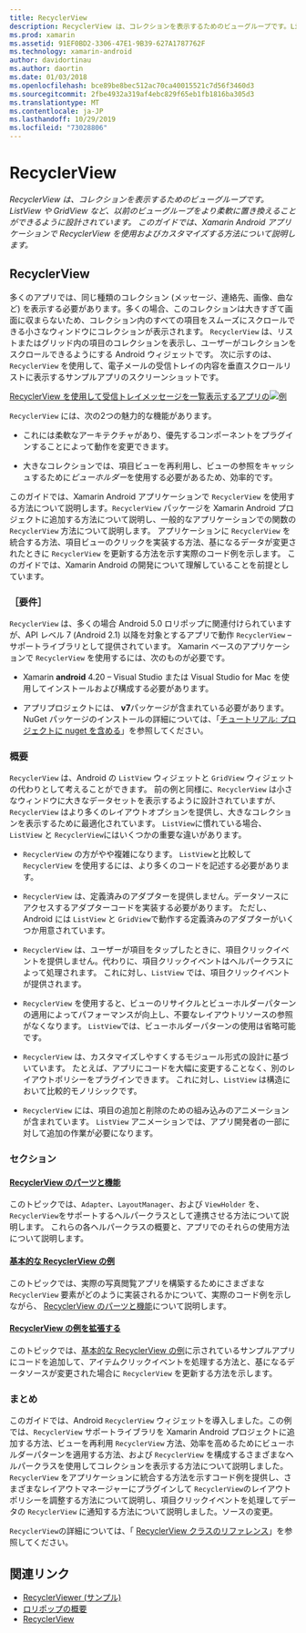 ```yaml
---
title: RecyclerView
description: RecyclerView は、コレクションを表示するためのビューグループです。ListView や GridView など、以前のビューグループをより柔軟に置き換えることができるように設計されています。  このガイドでは、Xamarin Android アプリケーションで RecyclerView を使用およびカスタマイズする方法について説明します。
ms.prod: xamarin
ms.assetid: 91EF0BD2-3306-47E1-9B39-627A1787762F
ms.technology: xamarin-android
author: davidortinau
ms.author: daortin
ms.date: 01/03/2018
ms.openlocfilehash: bce89be8bec512ac70ca40015521c7d56f3460d3
ms.sourcegitcommit: 2fbe4932a319af4ebc829f65eb1fb1816ba305d3
ms.translationtype: MT
ms.contentlocale: ja-JP
ms.lasthandoff: 10/29/2019
ms.locfileid: "73028806"
---
```

# <a name="recyclerview"></a>RecyclerView

_RecyclerView は、コレクションを表示するためのビューグループです。ListView や GridView など、以前のビューグループをより柔軟に置き換えることができるように設計されています。 このガイドでは、Xamarin Android アプリケーションで RecyclerView を使用およびカスタマイズする方法について説明します。_

## <a name="recyclerview"></a>RecyclerView

多くのアプリでは、同じ種類のコレクション (メッセージ、連絡先、画像、曲など) を表示する必要があります。多くの場合、このコレクションは大きすぎて画面に収まらないため、コレクション内のすべての項目をスムーズにスクロールできる小さなウィンドウにコレクションが表示されます。
`RecyclerView` は、リストまたはグリッド内の項目のコレクションを表示し、ユーザーがコレクションをスクロールできるようにする Android ウィジェットです。 次に示すのは、`RecyclerView` を使用して、電子メールの受信トレイの内容を垂直スクロールリストに表示するサンプルアプリのスクリーンショットです。

[RecyclerView を使用して受信トレイメッセージを一覧表示するアプリの![例](images/01-recyclerview-example-sml.png)](images/01-recyclerview-example.png#lightbox)

`RecyclerView` には、次の2つの魅力的な機能があります。

- これには柔軟なアーキテクチャがあり、優先するコンポーネントをプラグインすることによって動作を変更できます。

- 大きなコレクションでは、項目ビューを再利用し、ビューの参照をキャッシュするために*ビューホルダー*を使用する必要があるため、効率的です。

このガイドでは、Xamarin Android アプリケーションで `RecyclerView` を使用する方法について説明します。`RecyclerView` パッケージを Xamarin Android プロジェクトに追加する方法について説明し、一般的なアプリケーションでの関数の `RecyclerView` 方法について説明します。 アプリケーションに `RecyclerView` を統合する方法、項目ビューのクリックを実装する方法、基になるデータが変更されたときに `RecyclerView` を更新する方法を示す実際のコード例を示します。 このガイドでは、Xamarin Android の開発について理解していることを前提としています。

### <a name="requirements"></a>［要件］

`RecyclerView` は、多くの場合 Android 5.0 ロリポップに関連付けられていますが、API レベル 7 (Android 2.1) 以降を対象とするアプリで動作 `RecyclerView` &ndash; サポートライブラリとして提供されています。 Xamarin ベースのアプリケーションで `RecyclerView` を使用するには、次のものが必要です。

- Xamarin **android** 4.20 &ndash; Visual Studio または Visual Studio for Mac を使用してインストールおよび構成する必要があります。

- アプリプロジェクトには、 **v7**パッケージが含まれている必要があります。 NuGet パッケージのインストールの詳細については、「[チュートリアル: プロジェクトに nuget を含める](https://docs.microsoft.com/visualstudio/mac/nuget-walkthrough)」を参照してください。

### <a name="overview"></a>概要

`RecyclerView` は、Android の `ListView` ウィジェットと `GridView` ウィジェットの代わりとして考えることができます。 前の例と同様に、`RecyclerView` は小さなウィンドウに大きなデータセットを表示するように設計されていますが、`RecyclerView` はより多くのレイアウトオプションを提供し、大きなコレクションを表示するために最適化されています。 `ListView`に慣れている場合、`ListView` と `RecyclerView`にはいくつかの重要な違いがあります。

- `RecyclerView` の方がやや複雑になります。 `ListView`と比較して `RecyclerView` を使用するには、より多くのコードを記述する必要があります。

- `RecyclerView` は、定義済みのアダプターを提供しません。データソースにアクセスするアダプターコードを実装する必要があります。 ただし、Android には `ListView` と `GridView`で動作する定義済みのアダプターがいくつか用意されています。

- `RecyclerView` は、ユーザーが項目をタップしたときに、項目クリックイベントを提供しません。代わりに、項目クリックイベントはヘルパークラスによって処理されます。 これに対し、`ListView` では、項目クリックイベントが提供されます。

- `RecyclerView` を使用すると、ビューのリサイクルとビューホルダーパターンの適用によってパフォーマンスが向上し、不要なレイアウトリソースの参照がなくなります。 `ListView`では、ビューホルダーパターンの使用は省略可能です。

- `RecyclerView` は、カスタマイズしやすくするモジュール形式の設計に基づいています。 たとえば、アプリにコードを大幅に変更することなく、別のレイアウトポリシーをプラグインできます。
    これに対し、`ListView` は構造において比較的モノリシックです。

- `RecyclerView` には、項目の追加と削除のための組み込みのアニメーションが含まれています。 `ListView` アニメーションでは、アプリ開発者の一部に対して追加の作業が必要になります。

### <a name="sections"></a>セクション

#### <a name="recyclerview-parts-and-functionalityandroiduser-interfacelayoutsrecycler-viewparts-and-functionalitymd"></a>[RecyclerView のパーツと機能](~/android/user-interface/layouts/recycler-view/parts-and-functionality.md)

このトピックでは、`Adapter`、`LayoutManager`、および `ViewHolder` を、`RecyclerView`をサポートするヘルパークラスとして連携させる方法について説明します。
これらの各ヘルパークラスの概要と、アプリでのそれらの使用方法について説明します。

#### <a name="a-basic-recyclerview-exampleandroiduser-interfacelayoutsrecycler-viewrecyclerview-examplemd"></a>[基本的な RecyclerView の例](~/android/user-interface/layouts/recycler-view/recyclerview-example.md)

このトピックでは、実際の写真閲覧アプリを構築するためにさまざまな `RecyclerView` 要素がどのように実装されるかについて、実際のコード例を示しながら、 [RecyclerView のパーツと機能](~/android/user-interface/layouts/recycler-view/parts-and-functionality.md)について説明します。

#### <a name="extending-the-recyclerview-exampleandroiduser-interfacelayoutsrecycler-viewextending-the-examplemd"></a>[RecyclerView の例を拡張する](~/android/user-interface/layouts/recycler-view/extending-the-example.md)

このトピックでは、[基本的な RecyclerView の例](~/android/user-interface/layouts/recycler-view/recyclerview-example.md)に示されているサンプルアプリにコードを追加して、アイテムクリックイベントを処理する方法と、基になるデータソースが変更された場合に `RecyclerView` を更新する方法を示します。

### <a name="summary"></a>まとめ

このガイドでは、Android `RecyclerView` ウィジェットを導入しました。この例では、`RecyclerView` サポートライブラリを Xamarin Android プロジェクトに追加する方法、ビューを再利用 `RecyclerView` 方法、効率を高めるためにビューホルダーパターンを適用する方法、および `RecyclerView` を構成するさまざまなヘルパークラスを使用してコレクションを表示する方法について説明しました。 `RecyclerView` をアプリケーションに統合する方法を示すコード例を提供し、さまざまなレイアウトマネージャーにプラグインして `RecyclerView`のレイアウトポリシーを調整する方法について説明し、項目クリックイベントを処理してデータの `RecyclerView` に通知する方法について説明しました。ソースの変更。

`RecyclerView`の詳細については、「 [RecyclerView クラスのリファレンス](https://developer.android.com/reference/android/support/v7/widget/RecyclerView.html)」を参照してください。

## <a name="related-links"></a>関連リンク

- [RecyclerViewer (サンプル)](https://docs.microsoft.com/samples/xamarin/monodroid-samples/android50-recyclerviewer)
- [ロリポップの概要](~/android/platform/lollipop.md)
- [RecyclerView](https://developer.android.com/reference/android/support/v7/widget/RecyclerView.html)
